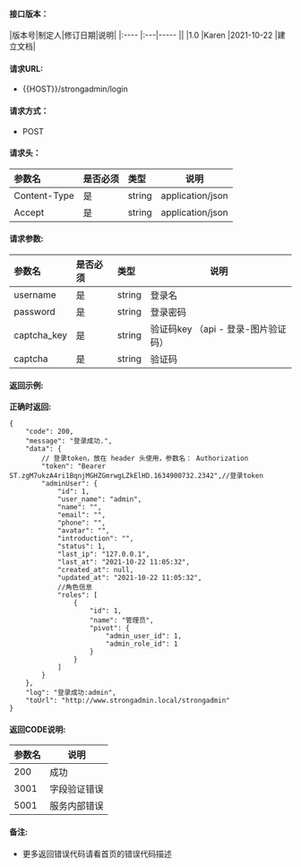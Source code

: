 #### 接口版本：

|版本号|制定人|修订日期|说明|
|:----    |:---|-----   ||
|1.0 |Karen  |2021-10-22 |建立文档|

#### 请求URL:

- {{HOST}}/strongadmin/login

#### 请求方式：

- POST

#### 请求头：

|参数名|是否必须|类型|说明|
|:----    |:---|:----- |-----   |
|Content-Type |是  |string |application/json   |
|Accept |是  |string |application/json   |

#### 请求参数:

|参数名|是否必须|类型|说明|
|:----    |:---|:----- |-----   |
|username |是  |string |登录名   |
|password |是  |string |登录密码   |
|captcha_key |是  |string |验证码key （api - 登录-图片验证码）  |
|captcha |是  |string |验证码   |

#### 返回示例:

**正确时返回:**

```
{
    "code": 200,
    "message": "登录成功.",
    "data": {
        // 登录token，放在 header 头使用，参数名： Authorization
        "token": "Bearer ST.zgM7ukzA4ri1BqnjMGHZGmrwgLZkElHD.1634900732.2342",//登录token
        "adminUser": {
            "id": 1,
            "user_name": "admin",
            "name": "",
            "email": "",
            "phone": "",
            "avatar": "",
            "introduction": "",
            "status": 1,
            "last_ip": "127.0.0.1",
            "last_at": "2021-10-22 11:05:32",
            "created_at": null,
            "updated_at": "2021-10-22 11:05:32",
            //角色信息
            "roles": [
                {
                    "id": 1,
                    "name": "管理员",
                    "pivot": {
                        "admin_user_id": 1,
                        "admin_role_id": 1
                    }
                }
            ]
        }
    },
    "log": "登录成功:admin",
    "toUrl": "http://www.strongadmin.local/strongadmin"
}
```

#### 返回CODE说明:

|参数名|说明|
|:----- |----- |
|200 |成功  |
|3001 |字段验证错误  |
|5001|服务内部错误|

#### 备注:

- 更多返回错误代码请看首页的错误代码描述